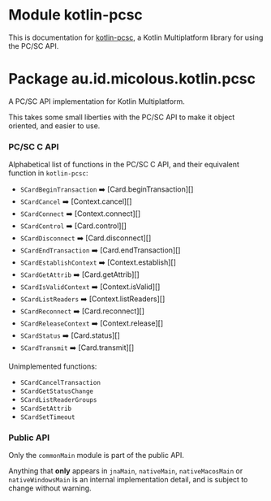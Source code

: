 # Module kotlin-pcsc

This is documentation for [kotlin-pcsc][], a Kotlin Multiplatform library for using the PC/SC API.

[kotlin-pcsc]: https://github.com/micolous/kotlin-pcsc

# Package au.id.micolous.kotlin.pcsc

A PC/SC API implementation for Kotlin Multiplatform.

This takes some small liberties with the PC/SC API to make it object oriented, and easier to use.

### PC/SC C API

Alphabetical list of functions in the PC/SC C API, and their equivalent function in
`kotlin-pcsc`:

* `SCardBeginTransaction` ➡️ [Card.beginTransaction][]
* `SCardCancel` ➡️ [Context.cancel][]
* `SCardConnect` ➡️ [Context.connect][]
* `SCardControl` ➡️ [Card.control][]
* `SCardDisconnect` ➡️ [Card.disconnect][]
* `SCardEndTransaction` ➡️ [Card.endTransaction][]
* `SCardEstablishContext` ➡️ [Context.establish][]
* `SCardGetAttrib` ➡️ [Card.getAttrib][]
* `SCardIsValidContext` ➡️ [Context.isValid][]
* `SCardListReaders` ➡️ [Context.listReaders][]
* `SCardReconnect` ➡️ [Card.reconnect][]
* `SCardReleaseContext` ➡️ [Context.release][]
* `SCardStatus` ➡️ [Card.status][]
* `SCardTransmit` ➡️ [Card.transmit][]

Unimplemented functions:

* `SCardCancelTransaction`
* `SCardGetStatusChange`
* `SCardListReaderGroups`
* `SCardSetAttrib`
* `SCardSetTimeout`

### Public API

Only the `commonMain` module is part of the public API.

Anything that **only** appears in `jnaMain`, `nativeMain`, `nativeMacosMain` or `nativeWindowsMain`
is an internal implementation detail, and is subject to change without warning.


